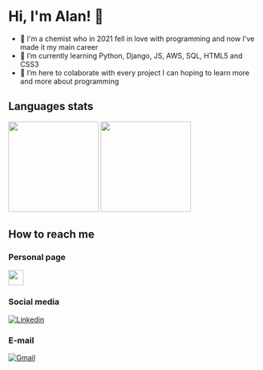 # Hi, I'm Alan! 👋

- 👀 I'm a chemist who in 2021 fell in love with programming and now I've made it my main career
- 🌱 I’m currently learning Python, Django, JS, AWS, SQL, HTML5 and CSS3
- 💞️ I’m here to colaborate with every project I can hoping to learn more and more about programming

## Languages stats
<div>
<img height="180em" src="https://github-readme-stats.vercel.app/api/top-langs/?username=venpoisen&exclude_repo=Image-Recognition-AI&layout=compact&langs_count=7&theme=dracula"/>
<img height="180em" src="https://github-readme-stats.vercel.app/api?username=venpoisen&show_icons=true&theme=dracula&include_all_commits=true&count_private=true"/>
</div>
  
## How to reach me

### Personal page
<a href="https://alanmf.com">
<img height="30em" src="https://github.com/VenPoisen/Portfolio-Page/blob/main/templates/static/amf.png"/>
</a>
  
### Social media
[![Linkedin](https://img.shields.io/badge/LinkedIn-0077B5?style=for-the-badge&logo=linkedin&logoColor=white)](https://www.linkedin.com/in/alan-martins-ferreira/)

### E-mail
[![Gmail](https://img.shields.io/badge/Gmail-D14836?style=for-the-badge&logo=gmail&logoColor=white)](mailto:alanmf.pro@gmail.com)

<!---
VenPoisen/VenPoisen is a ✨ special ✨ repository because its `README.md` (this file) appears on your GitHub profile.
You can click the Preview link to take a look at your changes.
--->

